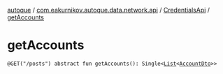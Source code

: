 [autoque](../../index.md) / [com.eakurnikov.autoque.data.network.api](../index.md) / [CredentialsApi](index.md) / [getAccounts](./get-accounts.md)

# getAccounts

`@GET("/posts") abstract fun getAccounts(): Single<`[`List`](https://kotlinlang.org/api/latest/jvm/stdlib/kotlin.collections/-list/index.html)`<`[`AccountDto`](../../com.eakurnikov.autoque.data.network.dto/-account-dto/index.md)`>>`